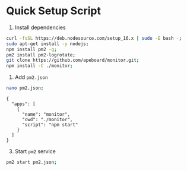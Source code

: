 # Quick Setup Script
1. Install dependencies
```sh
curl -fsSL https://deb.nodesource.com/setup_16.x | sudo -E bash -;
sudo apt-get install -y nodejs;
npm install pm2 -g;
pm2 install pm2-logrotate;
git clone https://github.com/apeboard/monitor.git;
npm install -C ./monitor;
```

1. Add `pm2.json`
```sh
nano pm2.json;
```
```
{
  "apps": [
    {
      "name": "monitor",
      "cwd": "./monitor",
      "script": "npm start"
    }
  ]
}
```

3. Start `pm2` service
```sh
pm2 start pm2.json;
```
